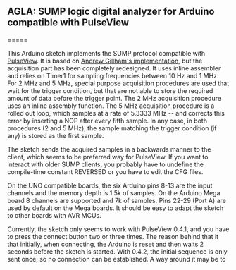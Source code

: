 ## AGLA: SUMP logic digital analyzer for Arduino compatible with PulseView
=====

This Arduino sketch implements the SUMP protocol compatible with [PulseView](https://sigrok.org/wiki/PulseView). It is based on [Andrew Gillham's implementation](https://github.com/gillham/logic_analyzer), but the acquisition part has been completely redesigned. It uses inline assembler and relies on Timer1 for sampling frequencies between 10 Hz and 1 MHz. For 2 MHz and 5 MHz, special purpose acquisition procedures are used that wait for the trigger condition, but that are not able to store the required amount of data before the trigger point. The 2 MHz acquisition procedure uses an inline assembly function. The 5 MHz acquisition procedure is a rolled out loop, which samples at a rate of 5.3333 MHz -- and corrects this error by inserting a NOP after every fifth sample. In any case, in both procedures (2 and 5 MHz), the sample matching the trigger condition (if any) is stored as the first sample. 

The sketch sends the acquired samples in a backwards manner to the client, which seems to be preferred way for PulseView. If you want to interact with older SUMP clients, you probably have to undefine the compile-time constant REVERSED or you have to edit the CFG files. 

On the UNO compatible boards, the six Arduino pins 8-13 are the input channels and the memory depth is 1.5k of samples. On the Arduino Mega board 8 channels are supported and 7k of samples. Pins 22-29 (Port A) are used by default on the Mega boards. It should be easy to adapt the sketch to other boards with AVR MCUs. 

Currently, the sketch only seems to work with PulseView 0.4.1, and you have to press the connect button two or three times. The reason behind that it that initially, when connecting, the Arduino is reset and then waits 2 seconds before the sketch is started. With 0.4.2, the initial sequence is only sent once, so no connection can be established. A way around it may be to 


